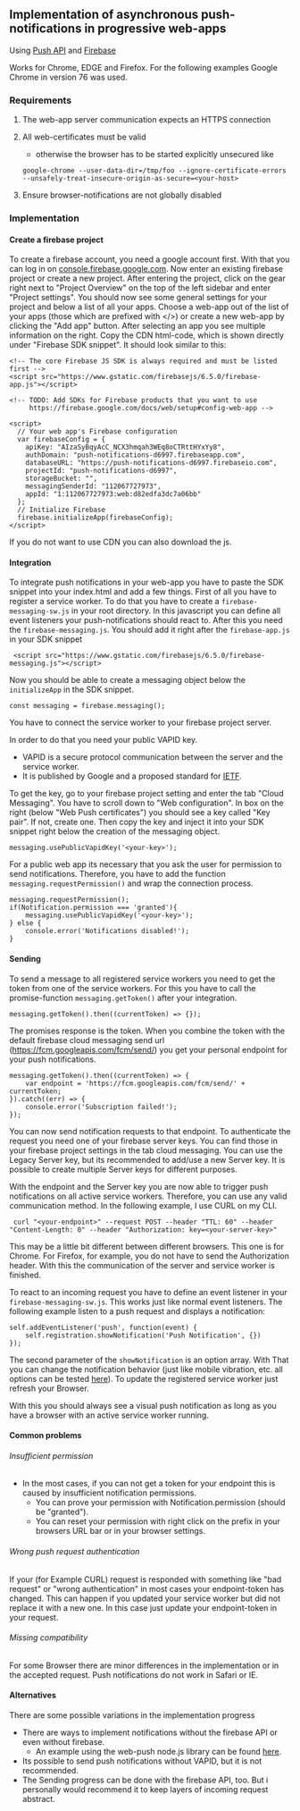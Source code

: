 ## Implementation of asynchronous push-notifications in progressive web-apps

Using [Push API](https://www.w3.org/TR/push-api/)
and [Firebase](https://firebase.google.com/docs)

Works for Chrome, EDGE and Firefox. For the following examples Google Chrome in version 76 was used.

### Requirements


1. The web-app server communication expects an HTTPS connection
2. All web-certificates must be valid
   * otherwise the browser has to be started explicitly unsecured like
    
    `google-chrome --user-data-dir=/tmp/foo --ignore-certificate-errors --unsafely-treat-insecure-origin-as-secure=<your-host>`

3. Ensure browser-notifications are not globally disabled

### Implementation

#### Create a firebase project

To create a firebase account, you need a google account first. 
With that you can log in on [console.firebase.google.com](https://console.firebase.google.com).
Now enter an existing firebase project or create a new project.
After entering the project, click on the gear right next to "Project Overview" on the top of the left sidebar and enter "Project settings".
You should now see some general settings for your project and below a list of all your apps.
Choose a web-app out of the list of your apps (those which are prefixed with </>) or create a new web-app by clicking the "Add app" button.
After selecting an app you see multiple information on the right.
Copy the CDN html-code, which is shown directly under "Firebase SDK snippet". It should look similar to this:

    <!-- The core Firebase JS SDK is always required and must be listed first -->
    <script src="https://www.gstatic.com/firebasejs/6.5.0/firebase-app.js"></script>
    
    <!-- TODO: Add SDKs for Firebase products that you want to use
         https://firebase.google.com/docs/web/setup#config-web-app -->
    
    <script>
      // Your web app's Firebase configuration
      var firebaseConfig = {
        apiKey: "AIzaSyBqyAcC_NCX3hmqah3WEq8oCTRttHYxYy8",
        authDomain: "push-notifications-d6997.firebaseapp.com",
        databaseURL: "https://push-notifications-d6997.firebaseio.com",
        projectId: "push-notifications-d6997",
        storageBucket: "",
        messagingSenderId: "112067727973",
        appId: "1:112067727973:web:d82edfa3dc7a06bb"
      };
      // Initialize Firebase
      firebase.initializeApp(firebaseConfig);
    </script>
    
If you do not want to use CDN you can also download the js.

#### Integration

To integrate push notifications in your web-app you have to paste the SDK snippet into your index.html and add a few things.
First of all you have to register a service worker.
To do that you have to create a `firebase-messaging-sw.js` in your root directory.
In this javascript you can define all event listeners your push-notifications should react to.
After this you need the `firebase-messaging.js`.
You should add it right after the `firebase-app.js` in your SDK snippet

     <script src="https://www.gstatic.com/firebasejs/6.5.0/firebase-messaging.js"></script>
     
Now you should be able to create a messaging object below the `initializeApp` in the SDK snippet.

    const messaging = firebase.messaging();

You have to connect the service worker to your firebase project server.

In order to do that you need your public VAPID key.
- VAPID is a secure protocol communication between the server and the service worker.
- It is published by Google and a proposed standard for [IETF](https://www.rfc-editor.org/info/rfc8292).

To get the key, go to your firebase project setting and enter the tab "Cloud Messaging".
You have to scroll down to "Web configuration".
In box on the right (below "Web Push certificates") you should see a key called "Key pair".
If not, create one.
Then copy the key and inject it into your SDK snippet right below the creation of the messaging object.

    messaging.usePublicVapidKey('<your-key>');

For a public web app its necessary that you ask the user for permission to send notifications.
Therefore, you have to add the function `messaging.requestPermission()` and wrap the connection process.

    messaging.requestPermission();
    if(Notification.permission === 'granted'){
        messaging.usePublicVapidKey('<your-key>');
    } else {
        console.error('Notifications disabled!');
    }

#### Sending

To send a message to all registered service workers you need to get the token from one of the service workers.
For this you have to call the promise-function `messaging.getToken()` after your integration.

    messaging.getToken().then((currentToken) => {});

The promises response is the token.
When you combine the token with the default firebase cloud messaging send url (https://fcm.googleapis.com/fcm/send/) you get your personal endpoint for your push notifications.

    messaging.getToken().then((currentToken) => {
        var endpoint = 'https://fcm.googleapis.com/fcm/send/' + currentToken;
    }).catch((err) => {
        console.error('Subscription failed!');
    });

You can now send notification requests to that endpoint.
To authenticate the request you need one of your firebase server keys.
You can find those in your firebase project settings in the tab cloud messaging.
You can use the Legacy Server key, but its recommended to add/use a new Server key.
It is possible to create multiple Server keys for different purposes.

With the endpoint and the Server key you are now able to trigger push notifications on all active service workers.
Therefore, you can use any valid communication method.
In the following example, I use CURL on my CLI.

     curl "<your-endpoint>" --request POST --header "TTL: 60" --header "Content-Length: 0" --header "Authorization: key=<your-server-key>"

This may be a little bit different between different browsers.
This one is for Chrome. For Firefox, for example, you do not have to send the Authorization header.
With this the communication of the server and service worker is finished.

To react to an incoming request you have to define an event listener in your `firebase-messaging-sw.js`.
This works just like normal event listeners.
The following example listen to a push request and displays a notification:

    self.addEventListener('push', function(event) {
        self.registration.showNotification('Push Notification', {})
    });

The second parameter of the `showNotification` is an option array. With That you can change the notification behavior (just like mobile vibration, etc. all options can be tested [here](https://tests.peter.sh/notification-generator/)).
To update the registered service worker just refresh your Browser.

With this you should always see a visual push notification as long as you have a browser with an active service worker running.


#### Common problems

###### Insufficient permission

*  In the most cases, if you can not get a token for your endpoint this is caused by insufficient notification permissions.
   * You can prove your permission with Notification.permission (should be "granted").
   * You can reset your permission with right click on the prefix in your browsers URL bar or in your browser settings.

###### Wrong push request authentication
If your (for Example CURL) request is responded with something like "bad request" or "wrong authentication" in most cases your endpoint-token has changed.
This can happen if you updated your service worker but did not replace it with a new one.
In this case just update your endpoint-token in your request.

###### Missing compatibility
For some Browser there are minor differences in the implementation or in the accepted request.
Push notifications do not work in Safari or IE.

#### Alternatives

There are some possible variations in the implementation progress

* There are ways to implement notifications without the firebase API or even without firebase.
   * An example using the web-push node.js library can be found [here](https://developers.google.com/web/ilt/pwa/introduction-to-push-notifications#vapid).
* Its possible to send push notifications without VAPID, but it is not recommended.
* The Sending progress can be done with the firebase API, too. But i personally would recommend it to keep layers of incoming request abstract.








